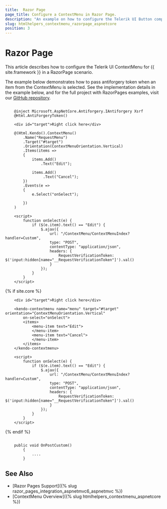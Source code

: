 ```yaml
---
title:  Razor Page
page_title: Configure a ContextMenu in Razor Page.
description: "An example on how to configure the Telerik UI Button component for {{ site.framework }} in a Razor Page."
slug: htmlhelpers_contextmenu_razorpage_aspnetcore
position: 3
---
```


# Razor Page

This article describes how to configure the Telerik UI ContextMenu for {{ site.framework }} in a RazorPage scenario.

The example below demonstrates how to pass antiforgery token when an item from the ContextMenu is selected. See the implementation details in the example below, and for the full project with RazorPages examples, visit our [GitHub repository](https://github.com/telerik/ui-for-aspnet-core-examples/tree/master/Telerik.Examples.RazorPages).

```tab-HtmlHelper(csthml)   
     
    @inject Microsoft.AspNetCore.Antiforgery.IAntiforgery Xsrf
	@Html.AntiForgeryToken()
	
	<div id="target">Right click here</div>

	@(Html.Kendo().ContextMenu()
        .Name("RequestMenu")
        .Target("#target")
        .Orientation(ContextMenuOrientation.Vertical)
        .Items(items =>
        {
            items.Add()
                .Text("Edit");

            items.Add()
                 .Text("Cancel");
        })
        .Events(e =>
        {
            e.Select("onSelect");

        })
	)

	<script>
		function onSelect(e) {
			if ($(e.item).text() == "Edit") {
				$.ajax({
					url: "/ContextMenu/ContextMenuIndex?handler=Custom",
					type: "POST",
					contentType: "application/json",
					headers: {
						RequestVerificationToken: $('input:hidden[name="__RequestVerificationToken"]').val()
					}
				});
			}        
		}
	</script>
```
{% if site.core %}
```tab-TagHelper(cshtml)
	<div id="target">Right click here</div>

    <kendo-contextmenu name="menu" target="#target" orientation="ContextMenuOrientation.Vertical"
		on-select="onSelect">
        <items>
            <menu-item text="Edit">
            </menu-item>
            <menu-item text="Cancel">
            </menu-item>
        </items>
    </kendo-contextmenu>

	<script>
        function onSelect(e) {
            if ($(e.item).text() == "Edit") {
                $.ajax({
                    url: "/ContextMenu/ContextMenuIndex?handler=Custom",
                    type: "POST",
                    contentType: "application/json",
                    headers: {
                        RequestVerificationToken: $('input:hidden[name="__RequestVerificationToken"]').val()
                    }
                });
            }        
        }
    </script>
```
{% endif %}

```tab-PageModel(cshtml.cs)      

    public void OnPostCustom()
        {
			....
        }
```

## See Also

* [Razor Pages Support]({% slug razor_pages_integration_aspnetmvc6_aspnetmvc %})
* [ContextMenu Overview]({% slug htmlhelpers_contextmenu_aspnetcore %})

